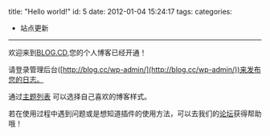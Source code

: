 title: "Hello world!"
id: 5
date: 2012-01-04 15:24:17
tags: 
categories: 
- 站点更新
---

欢迎来到[BLOG.CD](blog.cc),您的个人博客已经开通！

请登录管理后台([http://blog.cc/wp-admin/](http://blog.cc/wp-admin/))来发布您的日志。

通过[主题列表](http://blog.cc/themes.php) 可以选择自己喜欢的博客样式。

若在使用过程中遇到问题或是想知道插件的使用方法，可以去我们的[论坛](http://blog.cc/forum/)获得帮助哦！